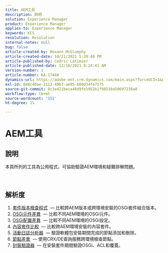 ```yaml
---
title: AEM工具
description: 說明
solution: Experience Manager
product: Experience Manager
applies-to: Experience Manager
keywords: KCS
resolution: Resolution
internal-notes: null
bug: false
article-created-by: Roxann McGlumphy
article-created-date: 10/21/2021 5:39:40 PM
article-published-by: Cedric Latimier
article-published-date: 12/10/2021 8:24:41 AM
version-number: 1
article-number: KA-17488
dynamics-url: https://adobe-ent.crm.dynamics.com/main.aspx?forceUCI=1&pagetype=entityrecord&etn=knowledgearticle&id=37f882db-9532-ec11-b6e5-000d3a5ba97a
exl-id: 8e8c40ae-2112-49b3-ae95-b60d34fe7575
source-git-commit: 0c3e421beca46d9fe1952b1f98538a50697216a0
workflow-type: tm+mt
source-wordcount: '151'
ht-degree: 1%

---
```


# AEM工具

## 說明

本頁所列的工具為公用程式，可協助驗證AEM環境和疑難排解問題。<br><br><br>

## 解析度


1. [套件版本檢查程式](https://helpx.adobe.com/experience-manager/kb/tools/bundle-version-checker.html)  — 比較跨AEM版本或跨環境安裝的OSGi套件組合版本。
2. [OSGi元件差異](https://helpx.adobe.com/experience-manager/kb/tools/osgi-component-diff.html)  — 比較不同AEM環境的OSGi元件。
3. [OSGi配置差異](https://helpx.adobe.com/experience-manager/kb/tools/osgi-configuration-diff.html)  — 比較不同AEM環境的OSGi設定。
4. [內容套件比較](https://helpx.adobe.com/experience-manager/kb/tools/content-package-comparator.html)  — 比較跨AEM環境安裝的內容套件。
5. [活動日誌分析器](https://helpx.adobe.com/experience-manager/kb/tools/activity-log-analyzer.html)  — 驗證軟體包安裝期間完成的節點添加和刪除。
6. [節點差異](https://helpx.adobe.com/experience-manager/kb/tools/aem-node-diff.html)  — 使用CRX/DE查詢服務跨環境檢查節點。
7. [封裝驗證器](https://helpx.adobe.com/experience-manager/6-4/sites/administering/using/package-manager.html#ValidatingPackages)  — 在安裝套件期間驗證OSGi、ACL和覆蓋。
